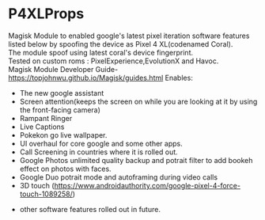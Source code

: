 # P4XLProps
Magisk Module to enabled google's latest pixel iteration software features listed below by spoofing the device as Pixel 4 XL(codenamed Coral).  
The module spoof using latest coral's device fingerprint.  
Tested on custom roms : PixelExperience,EvolutionX and Havoc.  
Magisk Module Developer Guide-https://topjohnwu.github.io/Magisk/guides.html
Enables:
- The new google assistant
- Screen attention(keeps the screen on while you are looking at it by using the front-facing camera)
- Rampant Ringer
- Live Captions
- Pokekon go live wallpaper.
- UI overhaul for core google and some other apps.
- Call Screening in countries where it is rolled out.
- Google Photos unlimited quality backup and potrait filter to add bookeh effect on photos with faces.
- Google Duo potrait mode and autoframing during video calls
- 3D touch (https://www.androidauthority.com/google-pixel-4-force-touch-1089258/)
+ other software features rolled out in future.

